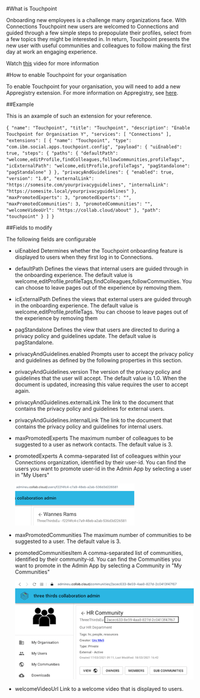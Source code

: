 #What is Touchpoint

Onboarding new employees is a challenge many organizations face. With Connections Touchpoint new users are welcomed to Connections and guided through a few simple steps to prepopulate their profiles, select from a few topics they might be interested in. In return, Touchpoint presents the new user with useful communities and colleagues to follow making the first day at work an engaging experience. 

Watch [this](https://www.youtube.com/watch?v=W3U4nkSGoDQ) video for more information

#How to enable Touchpoint for your organisation

To enable Touchpoint for your organisation, you will need to add a new Appregistry extension. For more information on Appregistry, see [here](https://docs.collab.cloud/admin/appreg/).

##Example

This is an axample of such an extension for your reference.

`{
    "name": "Touchpoint",
    "title": "Touchpoint",
    "description": "Enable Touchpoint for Organisation Y",
    "services": [
        "Connections"
    ],
    "extensions": [
        {
            "name": "Touchpoint",
            "type": "com.ibm.social.apps.touchpoint.config",
            "payload": {
                "uiEnabled": true,
                "steps": {
                    "paths": {
                        "defaultPath": "welcome,editProfile,findColleagues,followCommunities,profileTags",
                        "icExternalPath": "welcome,editProfile,profileTags",
                        "pagStandalone": "pagStandalone"
                    }
                },
                "privacyAndGuidelines": {
                    "enabled": true,
                    "version": "1.0",
                    "externalLink": "https://somesite.com/yourprivacyguidelines",
                    "internalLink": "https://somesite.local/yourprivacyguidelines"
                },
                "maxPromotedExperts": 3,
                "promotedExperts": "",
                "maxPromotedCommunities": 3,
                "promotedCommunities": "",
                "welcomeVideoUrl": "https://collab.cloud/about"
            },
            "path": "touchpoint"
        }
    ]
}`

##Fields to modify

The following fields are configurable

- uiEnabled
Determines whether the Touchpoint onboarding feature is displayed to users when they first log in to Connections. 

- defaultPath
Defines the views that internal users are guided through in the onboarding experience. The default value is welcome,editProfile,profileTags,findColleagues,followCommunities.
You can choose to leave pages out of the experience by removing them.

- icExternalPath
Defines the views that external users are guided through in the onboarding experience. The default value is welcome,editProfile,profileTags.
You can choose to leave pages out of the experience by removing them

- pagStandalone
Defines the view that users are directed to during a privacy policy and guidelines update. The default value is pagStandalone.

- privacyAndGuidelines.enabled
Prompts user to accept the privacy policy and guidelines as defined by the following properties in this section.

- privacyAndGuidelines.version
The version of the privacy policy and guidelines that the user will accept. The default value is 1.0. When the document is updated, increasing this value requires the user to accept again.

- privacyAndGuidelines.externalLink
The link to the document that contains the privacy policy and guidelines for external users.

- privacyAndGuidelines.internalLink
The link to the document that contains the privacy policy and guidelines for internal users.

- maxPromotedExperts
The maximum number of colleagues to be suggested to a user as network contacts. The default value is 3.

- promotedExperts
A comma-separated list of colleagues within your Connections organization, identified by their user-id.
You can find the users you want to promote user-id in the Admin App by selecting a user in "My Users"

    ![My Users](../assets/images/admin/touchpoint/user-id.png)

- maxPromotedCommunities
The maximum number of communities to be suggested to a user. The default value is 3.

- promotedCommunitiesItem
A comma-separated list of communities, identified by their community-id.
You can find the Communities you want to promote in the Admin App by selecting a Community in "My Communities"

    ![My Communities](../assets/images/admin/touchpoint/community-id.png)

- welcomeVideoUrl
Link to a welcome video that is displayed to users.
